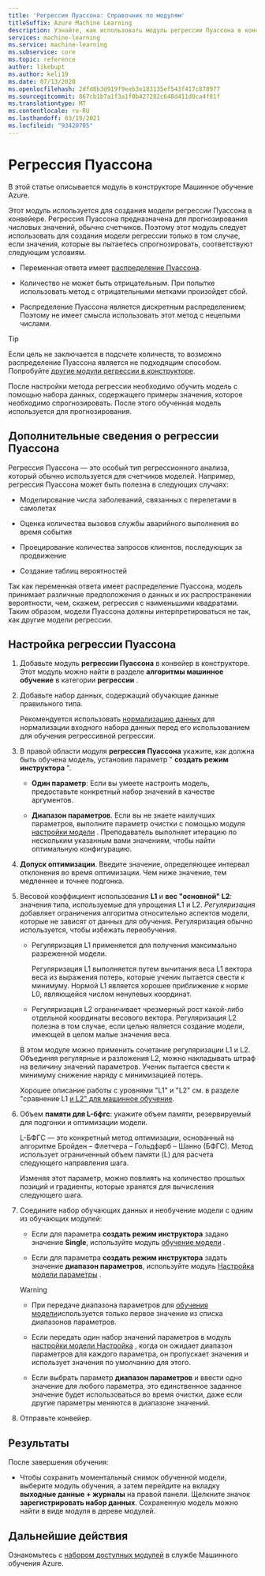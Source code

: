 ```yaml
---
title: 'Регрессия Пуассона: Справочник по модулям'
titleSuffix: Azure Machine Learning
description: Узнайте, как использовать модуль регрессии Пуассона в конструкторе Машинное обучение Azure для создания модели регрессии Пуассона.
services: machine-learning
ms.service: machine-learning
ms.subservice: core
ms.topic: reference
author: likebupt
ms.author: keli19
ms.date: 07/13/2020
ms.openlocfilehash: 2dfd8b3d919f9eeb3e183135ef543f417c878977
ms.sourcegitcommit: 867cb1b7a1f3a1f0b427282c648d411d0ca4f81f
ms.translationtype: MT
ms.contentlocale: ru-RU
ms.lasthandoff: 03/19/2021
ms.locfileid: "93420705"
---
```

# <a name="poisson-regression"></a>Регрессия Пуассона

В этой статье описывается модуль в конструкторе Машинное обучение Azure.

Этот модуль используется для создания модели регрессии Пуассона в конвейере. Регрессия Пуассона предназначена для прогнозирования числовых значений, обычно счетчиков. Поэтому этот модуль следует использовать для создания модели регрессии только в том случае, если значения, которые вы пытаетесь спрогнозировать, соответствуют следующим условиям.

- Переменная ответа имеет [распределение Пуассона](https://en.wikipedia.org/wiki/Poisson_distribution).  

- Количество не может быть отрицательным. При попытке использовать метод с отрицательными метками произойдет сбой.

- Распределение Пуассона является дискретным распределением; Поэтому не имеет смысла использовать этот метод с нецелыми числами.

> [!TIP]
> Если цель не заключается в подсчете количеств, то возможно распределение Пуассона является не подходящим способом. Попробуйте [другие модули регрессии в конструкторе](./module-reference.md#machine-learning-algorithms). 

После настройки метода регрессии необходимо обучить модель с помощью набора данных, содержащего примеры значения, которое необходимо спрогнозировать. После этого обученная модель используется для прогнозирования.

## <a name="more-about-poisson-regression"></a>Дополнительные сведения о регрессии Пуассона

Регрессия Пуассона — это особый тип регрессионного анализа, который обычно используется для счетчиков моделей. Например, регрессия Пуассона может быть полезна в следующих случаях:

- Моделирование числа заболеваний, связанных с перелетами в самолетах

- Оценка количества вызовов службы аварийного выполнения во время события

- Проецирование количества запросов клиентов, последующих за продвижение

- Создание таблиц вероятностей

Так как переменная ответа имеет распределение Пуассона, модель принимает различные предположения о данных и их распространении вероятности, чем, скажем, регрессия с наименьшими квадратами. Таким образом, модели Пуассона должны интерпретироваться не так, как другие модели регрессии.

## <a name="how-to-configure-poisson-regression"></a>Настройка регрессии Пуассона

1. Добавьте модуль **регрессии Пуассона** в конвейер в конструкторе. Этот модуль можно найти в разделе **алгоритмы машинное обучение** в категории **регрессии** .

2. Добавьте набор данных, содержащий обучающие данные правильного типа. 

    Рекомендуется использовать [нормализацию данных](normalize-data.md) для нормализации входного набора данных перед его использованием для обучения регрессивной регрессии.

3. В правой области модуля **регрессия Пуассона** укажите, как должна быть обучена модель, установив параметр " **создать режим инструктора** ".  
  
    - **Один параметр**: Если вы умеете настроить модель, предоставьте конкретный набор значений в качестве аргументов.
  
    - **Диапазон параметров**. Если вы не знаете наилучших параметров, выполните параметр очистки с помощью модуля [настройки модели](tune-model-hyperparameters.md) . Преподаватель выполняет итерацию по нескольким указанным вами значениям, чтобы найти оптимальную конфигурацию.
  
4. **Допуск оптимизации**. Введите значение, определяющее интервал отклонения во время оптимизации. Чем ниже значение, тем медленнее и точнее подгонка.

5. Весовой коэффициент использования **L1** и **вес "основной" L2**: значения типа, используемые для упрощения L1 и L2. *Регуляризация* добавляет ограничения алгоритма относительно аспектов модели, которые не зависят от данных для обучения. Регуляризация обычно используется, чтобы избежать переобучения. 

    - Регуляризация L1 применяется для получения максимально разреженной модели.

        Регуляризация L1 выполняется путем вычитания веса L1 вектора веса из выражения потерь, которые ученик пытается свести к минимуму. Нормой L1 является хорошее приближение к норме L0, являющейся числом ненулевых координат.

    - Регуляризация L2 ограничивает чрезмерный рост какой-либо отдельной координаты весового вектора. Регуляризация L2 полезна в том случае, если целью является создание модели, имеющей в целом малые значения веса.

    В этом модуле можно применить сочетание регуляризации L1 и L2. Объединяя регулярные и разложения L2, можно накладывать штраф на величину значений параметров. Ученик пытается свести к минимуму снижение наряду с минимизацией потерь.

    Хорошее описание работы с уровнями "L1" и "L2" см. в разделе "сравнение L1 [и L2" для машинное обучение](/archive/msdn-magazine/2015/february/test-run-l1-and-l2-regularization-for-machine-learning).

6. Объем **памяти для L-бфгс**: укажите объем памяти, резервируемый для подгонки и оптимизации модели.

     L-БФГС — это конкретный метод оптимизации, основанный на алгоритме Бройден – Флетчера – Гольдфарб – Шанно (БФГС). Метод использует ограниченный объем памяти (L) для расчета следующего направления шага.

     Изменяя этот параметр, можно повлиять на количество прошлых позиций и градиенты, которые хранятся для вычисления следующего шага.

7. Соедините набор обучающих данных и необучение модели с одним из обучающих модулей: 

    - Если для параметра **создать режим инструктора** задано значение **Single**, используйте модуль [обучение модели](train-model.md) .

    - Если для параметра **создать режим инструктора** задать значение **диапазон параметров**, используйте модуль [Настройка модели параметры](tune-model-hyperparameters.md) .

    > [!WARNING]
    > 
    > - При передаче диапазона параметров для [обучения модели](train-model.md)используется только первое значение из списка диапазонов параметров.
    > 
    > - Если передать один набор значений параметров в модуль [настройки модели Настройка](tune-model-hyperparameters.md) , когда он ожидает диапазон параметров для каждого параметра, он пропускает значения и использует значения по умолчанию для этого.
    > 
    > - Если выбрать параметр **диапазон параметров** и ввести одно значение для любого параметра, это единственное заданное значение будет использоваться во время очистки, даже если другие параметры меняются в диапазоне значений.

8.  Отправьте конвейер.

## <a name="results"></a>Результаты

После завершения обучения:

+ Чтобы сохранить моментальный снимок обученной модели, выберите модуль обучения, а затем перейдите на вкладку **выходные данные + журналы** на правой панели. Щелкните значок **зарегистрировать набор данных**.  Сохраненную модель можно найти в виде модуля в дереве модулей. 

## <a name="next-steps"></a>Дальнейшие действия

Ознакомьтесь с [набором доступных модулей](module-reference.md) в службе Машинного обучения Azure.